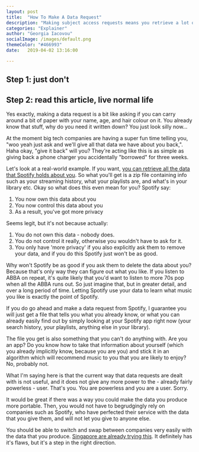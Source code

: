 ```yaml
---
layout: post
title:  "How To Make A Data Request"
description: "Making subject access requests means you retrieve a lot of data you can't use. Users don't own data. Users don't control data."
categories: "Explainer"
author: "Georgia Iacovou"
socialImage: /images/default.png
themeColor: "#466993"
date:   2019-04-02 13:16:00

---
```


## Step 1: just don't

## Step 2: read this article, live normal life

Yes exactly, making a data request is a bit like asking if you can carry around a bit of paper with your name, age, and hair colour on it. You already know that stuff, why do you need it written down? You just look silly now...

At the moment big tech companies are having a super fun time telling you, "woo yeah just ask and we'll give all that data we have about you back,". Haha okay, "give it back" will you? They're acting like this is as simple as giving back a phone charger you accidentally "borrowed" for three weeks.

Let's look at a real-world example. If you want, [you can retrieve all the data that Spotify holds about you](https://www.makeuseof.com/tag/download-privacy-data-spotify/). So what you'll get is a zip file containing info such as your streaming history, what your playlists are, and what's in your library etc. Okay so what does this even mean for you? Spotify say:

1. You now own this data about you
2. You now control this data about you
3. As a result, you've got more privacy

Seems legit, but it's not because actually:

1. You do not own this data - nobody does.
2. You do not control it really, otherwise you wouldn't have to ask for it.
3. You only have 'more privacy' if you also explicitly ask them to remove your data, and if you do this Spotify just won't be as good.

Why won't Spotify be as good if you ask them to delete the data about you? Because that's only way they can figure out what you like. If you listen to ABBA on repeat, it's quite likely that you'd want to listen to more 70s pop when all the ABBA runs out. So just imagine that, but in greater detail, and over a long period of time. Letting Spotify use your data to learn what music you like is exactly the point of Spotify.

If you do go ahead and make a data request from Spotify, I guarantee you will just get a file that tells you what you already know, or what you can already easily find out by simply looking at your Spotify app right now (your search history, your playlists, anything else in your library). 

The file you get is also something that you can't do anything with. Are you an app? Do you know how to take that information about yourself (which you already implicitly know, because you are you) and stick it in an algorithm which will recommend music to you that you are likely to enjoy? No, probably not.

What I'm saying here is that the current way that data requests are dealt with is not useful, and it does not give any more power to the - already fairly powerless - user. That's you. You are powerless and you are a user. Sorry.

It would be great if there was a way you could make the data you produce more portable. Then, you would not have to begrudgingly rely on companies such as Spotify, who have perfected their service with the data that you give them, and will not let you give to anyone else.

You should be able to switch and swap between companies very easily with the data that you produce. [Singapore are already trying this](https://www.cpomagazine.com/data-protection/is-singapore-ready-for-data-portability/). It definitely has it's flaws, but it's a step in the right direction.